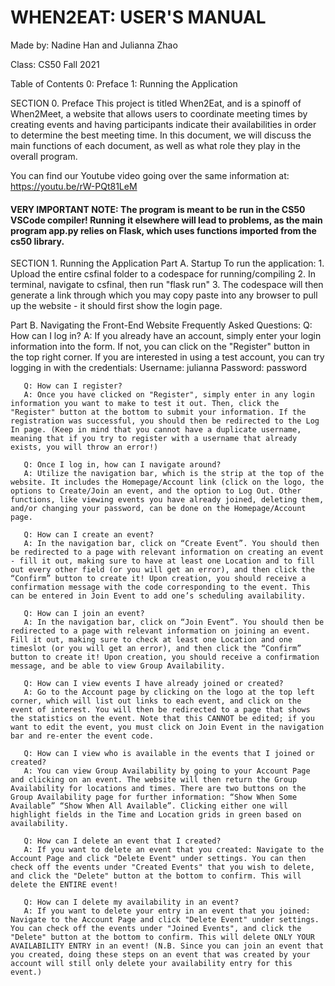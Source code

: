 # WHEN2EAT: USER'S MANUAL
Made by: Nadine Han and Julianna Zhao

Class: CS50 Fall 2021
 
Table of Contents
0: Preface
1: Running the Application
 
SECTION 0. Preface
This project is titled When2Eat, and is a spinoff of When2Meet, a website that allows users to coordinate meeting times by creating events and having participants indicate their availabilities in order to determine the best meeting time. In this document, we will discuss the main functions of each document, as well as what role they play in the overall program.

You can find our Youtube video going over the same information at: https://youtu.be/rW-PQt81LeM

#### <b>VERY IMPORTANT NOTE:</b> The program is meant to be run in the CS50 VSCode compiler! Running it elsewhere will lead to problems, as the main program app.py relies on Flask, which uses functions imported from the cs50 library.
 
SECTION 1. Running the Application
   Part A. Startup
       To run the application:
       1. Upload the entire csfinal folder to a codespace for running/compiling
       2. In terminal, navigate to csfinal, then run "flask run"
       3. The codespace will then generate a link through which you may copy paste into any browser to pull up the website - it should first show the login page.
 
   Part B. Navigating the Front-End Website
       Frequently Asked Questions:
       Q: How can I log in?
       A: If you already have an account, simply enter your login information into the form. If not, you can click on the "Register" button in the top right corner.
       If you are interested in using a test account, you can try logging in with the credentials:
           Username: julianna
           Password: password
 
       Q: How can I register?
       A: Once you have clicked on "Register", simply enter in any login information you want to make to test it out. Then, click the "Register" button at the bottom to submit your information. If the registration was successful, you should then be redirected to the Log In page. (Keep in mind that you cannot have a duplicate username, meaning that if you try to register with a username that already exists, you will throw an error!)
 
       Q: Once I log in, how can I navigate around?
       A: Utilize the navigation bar, which is the strip at the top of the website. It includes the Homepage/Account link (click on the logo, the options to Create/Join an event, and the option to Log Out. Other functions, like viewing events you have already joined, deleting them, and/or changing your password, can be done on the Homepage/Account page.
 
       Q: How can I create an event?
       A: In the navigation bar, click on “Create Event”. You should then be redirected to a page with relevant information on creating an event - fill it out, making sure to have at least one Location and to fill out every other field (or you will get an error), and then click the “Confirm” button to create it! Upon creation, you should receive a confirmation message with the code corresponding to the event. This can be entered in Join Event to add one’s scheduling availability.
 
       Q: How can I join an event?
       A: In the navigation bar, click on “Join Event”. You should then be redirected to a page with relevant information on joining an event. Fill it out, making sure to check at least one Location and one timeslot (or you will get an error), and then click the “Confirm” button to create it! Upon creation, you should receive a confirmation message, and be able to view Group Availability.
 
       Q: How can I view events I have already joined or created?
       A: Go to the Account page by clicking on the logo at the top left corner, which will list out links to each event, and click on the event of interest. You will then be redirected to a page that shows the statistics on the event. Note that this CANNOT be edited; if you want to edit the event, you must click on Join Event in the navigation bar and re-enter the event code.
 
       Q: How can I view who is available in the events that I joined or created?
       A: You can view Group Availability by going to your Account Page and clicking on an event. The website will then return the Group Availability for locations and times. There are two buttons on the Group Availability page for further information: “Show When Some Available” “Show When All Available”. Clicking either one will highlight fields in the Time and Location grids in green based on availability.
      
       Q: How can I delete an event that I created?
       A: If you want to delete an event that you created: Navigate to the Account Page and click "Delete Event" under settings. You can then check off the events under "Created Events" that you wish to delete, and click the "Delete" button at the bottom to confirm. This will delete the ENTIRE event!
 
       Q: How can I delete my availability in an event?
       A: If you want to delete your entry in an event that you joined: Navigate to the Account Page and click "Delete Event" under settings. You can check off the events under "Joined Events", and click the "Delete" button at the bottom to confirm. This will delete ONLY YOUR AVAILABILITY ENTRY in an event! (N.B. Since you can join an event that you created, doing these steps on an event that was created by your account will still only delete your availability entry for this event.)